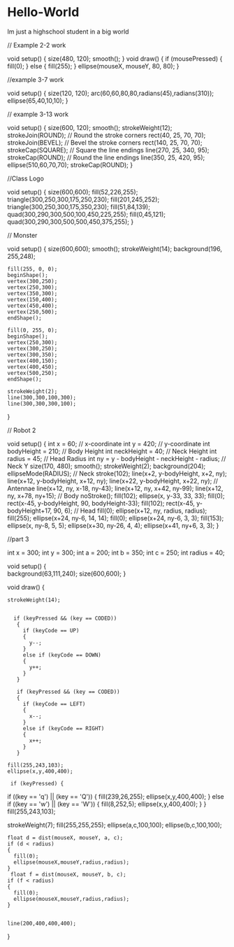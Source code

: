 # Hello-World

Im just a highschool student in a big world 

// Example 2-2 work

void setup() {
 size(480, 120);
 smooth();
}
void draw() {
 if (mousePressed) {
 fill(0);
 } else {
 fill(255);
 }
 ellipse(mouseX, mouseY, 80, 80);
}

//example 3-7 work 

void setup() 
{
 size(120, 120);
 arc(60,60,80,80,radians(45),radians(310));
 ellipse(65,40,10,10);
}

// example 3-13 work 

void setup() 
{
size(600, 120);
smooth();
strokeWeight(12);
strokeJoin(ROUND); // Round the stroke corners
rect(40, 25, 70, 70);
strokeJoin(BEVEL); // Bevel the stroke corners
rect(140, 25, 70, 70);
strokeCap(SQUARE); // Square the line endings
line(270, 25, 340, 95);
strokeCap(ROUND); // Round the line endings
line(350, 25, 420, 95);
ellipse(510,60,70,70);
strokeCap(ROUND);
}

//Class Logo

void setup() 
{
size(600,600);
fill(52,226,255);
triangle(300,250,300,175,250,230);
fill(201,245,252);
triangle(300,250,300,175,350,230);
fill(51,84,139);
quad(300,290,300,500,100,450,225,255);
fill(0,45,121);
quad(300,290,300,500,500,450,375,255);
}

// Monster 

void setup() 
{
  size(600,600);
  smooth();
  strokeWeight(14);
  background(196, 255,248); 
    
    fill(255, 0, 0);
    beginShape();
    vertex(300,250);
    vertex(250,300);
    vertex(350,300);
    vertex(150,400);
    vertex(450,400);
    vertex(250,500);
    endShape();

    fill(0, 255, 0); 
    beginShape();
    vertex(250,300);
    vertex(300,250);
    vertex(300,350);
    vertex(400,150);
    vertex(400,450);
    vertex(500,250);
    endShape();
    
    strokeWeight(2);
    line(300,300,100,300);
    line(300,300,300,100);
}

// Robot 2 

void setup() 
{
int x = 60; // x-coordinate
int y = 420; // y-coordinate
int bodyHeight = 210; // Body Height
int neckHeight = 40; // Neck Height
int radius = 45; // Head Radius
int ny = y - bodyHeight - neckHeight - radius; // Neck Y
size(170, 480);
smooth();
strokeWeight(2);
background(204);
ellipseMode(RADIUS);
// Neck
stroke(102);
line(x+2, y-bodyHeight, x+2, ny);
line(x+12, y-bodyHeight, x+12, ny);
line(x+22, y-bodyHeight, x+22, ny);
// Antennae
line(x+12, ny, x-18, ny-43);
line(x+12, ny, x+42, ny-99);
line(x+12, ny, x+78, ny+15);
// Body
noStroke();
fill(102);
ellipse(x, y-33, 33, 33);
fill(0);
rect(x-45, y-bodyHeight, 90, bodyHeight-33);
fill(102);
rect(x-45, y-bodyHeight+17, 90, 6);
// Head
fill(0);
ellipse(x+12, ny, radius, radius);
fill(255);
ellipse(x+24, ny-6, 14, 14);
fill(0);
ellipse(x+24, ny-6, 3, 3);
fill(153);
ellipse(x, ny-8, 5, 5);
ellipse(x+30, ny-26, 4, 4);
ellipse(x+41, ny+6, 3, 3);
}



//part 3

int x = 300;
int y = 300;
int a = 200;
int b = 350;
int c = 250;
int radius = 40;


   void setup()
    {  
    background(63,111,240);
    size(600,600);
    }
  
  void draw()
  {
    
    strokeWeight(14);
       
    
      if (keyPressed && (key == CODED)) 
       { 
         if (keyCode == UP) 
         { 
           y--;
         } 
         else if (keyCode == DOWN) 
         {
           y++;
         }
       }    
       
       if (keyPressed && (key == CODED)) 
       { 
         if (keyCode == LEFT) 
         { 
           x--;
         } 
         else if (keyCode == RIGHT) 
         {
           x++;
         }
       }    

    fill(255,243,103);
    ellipse(x,y,400,400);
    
     if (keyPressed) {
 if ((key == 'q') || (key == 'Q')) {
 fill(239,26,255);
 ellipse(x,y,400,400);
 }
 else if ((key == 'w') || (key == 'W')) {
 fill(8,252,5);
 ellipse(x,y,400,400);
 }
 }
    fill(255,243,103);
   
   strokeWeight(7);
    fill(255,255,255);
    ellipse(a,c,100,100);
    ellipse(b,c,100,100);
    
    float d = dist(mouseX, mouseY, a, c);
    if (d < radius) 
    {
      fill(0);
      ellipse(mouseX,mouseY,radius,radius);
    }
     float f = dist(mouseX, mouseY, b, c);
    if (f < radius) 
    {
      fill(0);
      ellipse(mouseX,mouseY,radius,radius);
    }
   

    line(200,400,400,400);
  }

